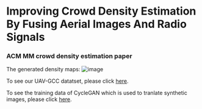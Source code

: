 # Improving Crowd Density Estimation By Fusing Aerial Images And Radio Signals
### ACM MM crowd density estimation paper

The generated density maps:
![image]()

To see our UAV-GCC datatset, please click [here]().

To see the training data of CycleGAN which is used to tranlate synthetic images, please click [here](https://drive.google.com/file/d/1un6KhXe66W3AXHY1d5HQoQCLNpiCcX4c/view?usp=sharing).
